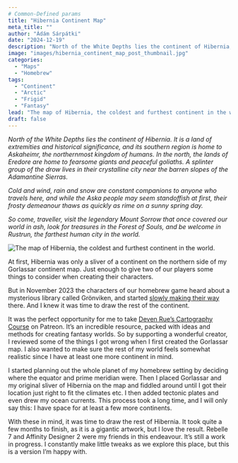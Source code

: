 ```yaml
---
# Common-Defined params
title: "Hibernia Continent Map"
meta_title: ""
author: "Ádám Sárpátki"
date: "2024-12-19"
description: "North of the White Depths lies the continent of Hibernia, a land of extremities and historical significance."
image: "images/hibernia_continent_map_post_thumbnail.jpg"
categories:
  - "Maps"
  - "Homebrew"
tags:
  - "Continent"
  - "Arctic"
  - "Frigid"
  - "Fantasy"
lead: "The map of Hibernia, the coldest and furthest continent in the world." # Lead text
draft: false
---
```


*North of the White Depths lies the continent of Hibernia. It is a land of extremities and historical significance, and its southern region is home to Askaheimr, the northernmost kingdom of humans. In the north, the lands of Eredore are home to fearsome giants and peaceful goliaths. A splinter group of the drow lives in their crystalline city near the barren slopes of the Adamantine Sierras.*

*Cold and wind, rain and snow are constant companions to anyone who travels here, and while the Aska people may seem standoffish at first, their frosty demeanour thaws as quickly as rime on a sunny spring day.*

*So come, traveller, visit the legendary Mount Sorrow that once covered our world in ash, look for treasures in the Forest of Souls, and be welcome in Rustrun, the farthest human city in the world.*

![The map of Hibernia, the coldest and furthest continent in the world.](../hibernia_continent_labels_241218_x050.jpg)

At first, Hibernia was only a sliver of a continent on the northern side of my Gorlassar continent map. Just enough to give two of our players some things to consider when creating their characters.

But in November 2023 the characters of our homebrew game heard about a mysterious library called Grönviken, and started [slowly making their way](https://youtu.be/mciV3mbU-Wo?si=lIWDqOCEvY2-I46a&t=23) there. And I knew it was time to draw the rest of the continent.

It was the perfect opportunity for me to take [Deven Rue’s Cartography Course](https://www.patreon.com/posts/78141990) on Patreon. It’s an incredible resource, packed with ideas and methods for creating fantasy worlds. So by supporting a wonderful creator, I reviewed some of the things I got wrong when I first created the Gorlassar map. I also wanted to make sure the rest of my world feels somewhat realistic since I have at least one more continent in mind.

I started planning out the whole planet of my homebrew setting by deciding where the equator and prime meridian were. Then I placed Gorlassar and my original sliver of Hibernia on the map and fiddled around until I got their location just right to fit the climates etc. I then added tectonic plates and even drew my ocean currents. This process took a long time, and I will only say this: I have space for at least a few more continents.

With these in mind, it was time to draw the rest of Hibernia. It took quite a few months to finish, as it is a gigantic artwork, but I love the result. Rebelle 7 and Affinity Designer 2 were my friends in this endeavour. It’s still a work in progress. I constantly make little tweaks as we explore this place, but this is a version I’m happy with.
